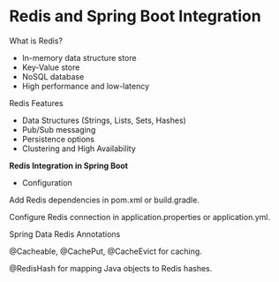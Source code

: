 # Redis and Spring Boot Integration
   
What is Redis?
- In-memory data structure store
- Key-Value store
- NoSQL database
- High performance and low-latency

Redis Features
- Data Structures (Strings, Lists, Sets, Hashes)
- Pub/Sub messaging
- Persistence options
- Clustering and High Availability

**Redis Integration in Spring Boot**
- Configuration
  
Add Redis dependencies in pom.xml or build.gradle.

Configure Redis connection in application.properties or application.yml.

Spring Data Redis Annotations

@Cacheable, @CachePut, @CacheEvict for caching.

@RedisHash for mapping Java objects to Redis hashes.

